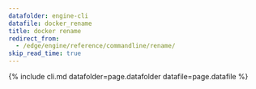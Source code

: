 ```yaml
---
datafolder: engine-cli
datafile: docker_rename
title: docker rename
redirect_from:
  - /edge/engine/reference/commandline/rename/
skip_read_time: true
---
```

<!--
This page is automatically generated from Docker's source code. If you want to
suggest a change to the text that appears here, open a ticket or pull request
in the source repository on GitHub:

https://github.com/docker/cli
-->
{% include cli.md datafolder=page.datafolder datafile=page.datafile %}
